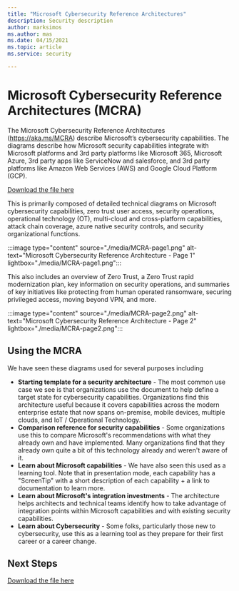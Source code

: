 ```yaml
---
title: "Microsoft Cybersecurity Reference Architectures"
description: Security description
author: marksimos
ms.author: mas
ms.date: 04/15/2021
ms.topic: article
ms.service: security

---
```


# Microsoft Cybersecurity Reference Architectures (MCRA)

The Microsoft Cybersecurity Reference Architectures (https://aka.ms/MCRA) describe Microsoft’s cybersecurity capabilities. The diagrams describe how Microsoft security capabilities integrate with Microsoft platforms and 3rd party platforms like Microsoft 365, Microsoft Azure, 3rd party apps like ServiceNow and salesforce, and 3rd party platforms like Amazon Web Services (AWS) and Google Cloud Platform (GCP). 

[Download the file here](../../downloads/microsoft-cybersecurity-reference-architectures.pptx)

This is primarily composed of detailed technical diagrams on Microsoft cybersecurity capabilities, zero trust user access, security operations, operational technology (OT), multi-cloud and cross-platform capabilities, attack chain coverage, azure native security controls, and security organizational functions.

:::image type="content" source="./media/MCRA-page1.png" alt-text="Microsoft Cybersecurity Reference Architecture - Page 1" lightbox="./media/MCRA-page1.png":::

This also includes an overview of Zero Trust, a Zero Trust rapid modernization plan, key information on security operations, and summaries of key initiatives like protecting from human operated ransomware, securing privileged access, moving beyond VPN, and more. 

:::image type="content" source="./media/MCRA-page2.png" alt-text="Microsoft Cybersecurity Reference Architecture - Page 2" lightbox="./media/MCRA-page2.png":::

## Using the MCRA

We have seen these diagrams used for several purposes including

 - **Starting template for a security architecture** - The most common use case we see is that organizations use the document to help define a target state for cybersecurity capabilities.
Organizations find this architecture useful because it covers capabilities across the modern enterprise estate that now spans on-premise, mobile devices, multiple clouds, and IoT / Operational Technology. 
 - **Comparison reference for security capabilities** - Some organizations use this to compare Microsoft's recommendations with what they already own and have implemented. Many organizations find that they already own quite a bit of this technology already and weren't aware of it. 
 - **Learn about Microsoft capabilities** - We have also seen this used as a learning tool. Note that in presentation mode, each capability has a "ScreenTip" with a short description of each capability + a link to documentation to learn more. 
 - **Learn about Microsoft's integration investments** - The architecture helps architects and technical teams identify how to take advantage of integration points within Microsoft capabilities and with existing security capabilities.
 - **Learn about Cybersecurity** - Some folks, particularly those new to cybersecurity, use this as a learning tool as they prepare for their first career or a career change. 

## Next Steps 

[Download the file here](../../downloads/microsoft-cybersecurity-reference-architectures.pptx)
